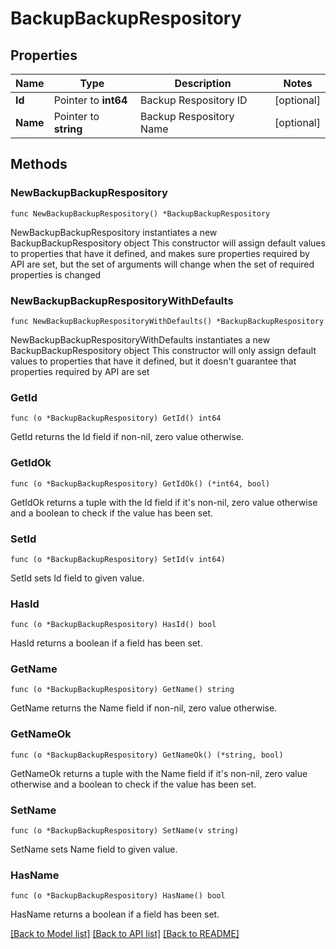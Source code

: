 # BackupBackupRespository

## Properties

Name | Type | Description | Notes
------------ | ------------- | ------------- | -------------
**Id** | Pointer to **int64** | Backup Respository ID | [optional] 
**Name** | Pointer to **string** | Backup Respository Name | [optional] 

## Methods

### NewBackupBackupRespository

`func NewBackupBackupRespository() *BackupBackupRespository`

NewBackupBackupRespository instantiates a new BackupBackupRespository object
This constructor will assign default values to properties that have it defined,
and makes sure properties required by API are set, but the set of arguments
will change when the set of required properties is changed

### NewBackupBackupRespositoryWithDefaults

`func NewBackupBackupRespositoryWithDefaults() *BackupBackupRespository`

NewBackupBackupRespositoryWithDefaults instantiates a new BackupBackupRespository object
This constructor will only assign default values to properties that have it defined,
but it doesn't guarantee that properties required by API are set

### GetId

`func (o *BackupBackupRespository) GetId() int64`

GetId returns the Id field if non-nil, zero value otherwise.

### GetIdOk

`func (o *BackupBackupRespository) GetIdOk() (*int64, bool)`

GetIdOk returns a tuple with the Id field if it's non-nil, zero value otherwise
and a boolean to check if the value has been set.

### SetId

`func (o *BackupBackupRespository) SetId(v int64)`

SetId sets Id field to given value.

### HasId

`func (o *BackupBackupRespository) HasId() bool`

HasId returns a boolean if a field has been set.

### GetName

`func (o *BackupBackupRespository) GetName() string`

GetName returns the Name field if non-nil, zero value otherwise.

### GetNameOk

`func (o *BackupBackupRespository) GetNameOk() (*string, bool)`

GetNameOk returns a tuple with the Name field if it's non-nil, zero value otherwise
and a boolean to check if the value has been set.

### SetName

`func (o *BackupBackupRespository) SetName(v string)`

SetName sets Name field to given value.

### HasName

`func (o *BackupBackupRespository) HasName() bool`

HasName returns a boolean if a field has been set.


[[Back to Model list]](../README.md#documentation-for-models) [[Back to API list]](../README.md#documentation-for-api-endpoints) [[Back to README]](../README.md)


